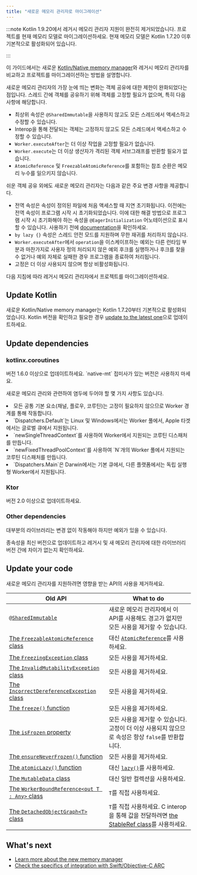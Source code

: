 ```yaml
---
title: "새로운 메모리 관리자로 마이그레이션"
---
```

:::note
Kotlin 1.9.20에서 레거시 메모리 관리자 지원이 완전히 제거되었습니다. 프로젝트를 현재 메모리 모델로 마이그레이션하세요. 현재 메모리 모델은 Kotlin 1.7.20 이후 기본적으로 활성화되어 있습니다.

:::

이 가이드에서는 새로운 [Kotlin/Native memory manager](native-memory-manager)와 레거시 메모리 관리자를 비교하고 프로젝트를 마이그레이션하는 방법을 설명합니다.

새로운 메모리 관리자의 가장 눈에 띄는 변화는 객체 공유에 대한 제한이 완화되었다는 점입니다. 스레드 간에 객체를 공유하기 위해 객체를 고정할 필요가 없으며, 특히 다음 사항에 해당합니다.

* 최상위 속성은 `@SharedImmutable`을 사용하지 않고도 모든 스레드에서 액세스하고 수정할 수 있습니다.
* Interop을 통해 전달되는 객체는 고정하지 않고도 모든 스레드에서 액세스하고 수정할 수 있습니다.
* `Worker.executeAfter`는 더 이상 작업을 고정할 필요가 없습니다.
* `Worker.execute`는 더 이상 생산자가 격리된 객체 서브그래프를 반환할 필요가 없습니다.
* `AtomicReference` 및 `FreezableAtomicReference`를 포함하는 참조 순환은 메모리 누수를 일으키지 않습니다.

쉬운 객체 공유 외에도 새로운 메모리 관리자는 다음과 같은 주요 변경 사항을 제공합니다.

* 전역 속성은 속성이 정의된 파일에 처음 액세스할 때 지연 초기화됩니다. 이전에는 전역 속성이 프로그램 시작 시 초기화되었습니다. 이에 대한 해결 방법으로 프로그램 시작 시 초기화해야 하는 속성을 `@EagerInitialization` 어노테이션으로 표시할 수 있습니다. 사용하기 전에 [documentation](https://kotlinlang.org/api/latest/jvm/stdlib/kotlin.native/-eager-initialization/)을 확인하세요.
* `by lazy {}` 속성은 스레드 안전 모드를 지원하며 무한 재귀를 처리하지 않습니다.
* `Worker.executeAfter`에서 `operation`을 이스케이프하는 예외는 다른 런타임 부분과 마찬가지로 사용자 정의 처리되지 않은 예외 후크를 실행하거나 후크를 찾을 수 없거나 예외 자체로 실패한 경우 프로그램을 종료하여 처리됩니다.
* 고정은 더 이상 사용되지 않으며 항상 비활성화됩니다.

다음 지침에 따라 레거시 메모리 관리자에서 프로젝트를 마이그레이션하세요.

## Update Kotlin

새로운 Kotlin/Native memory manager는 Kotlin 1.7.20부터 기본적으로 활성화되었습니다. Kotlin 버전을 확인하고 필요한 경우 [update
to the latest one](releases#update-to-a-new-kotlin-version)으로 업데이트하세요.

## Update dependencies
<h3>kotlinx.coroutines</h3>
<p>
   버전 1.6.0 이상으로 업데이트하세요. `native-mt` 접미사가 있는 버전은 사용하지 마세요.
</p>
<p>
   새로운 메모리 관리와 관련하여 염두에 두어야 할 몇 가지 사항도 있습니다.
</p>
<list>
<li>모든 공통 기본 요소(채널, 플로우, 코루틴)는 고정이 필요하지 않으므로 Worker 경계를 통해 작동합니다.</li>
<li>`Dispatchers.Default`는 Linux 및 Windows에서는 Worker 풀에서, Apple 타겟에서는 글로벌 큐에서 지원됩니다.</li>
<li>`newSingleThreadContext`를 사용하여 Worker에서 지원되는 코루틴 디스패처를 만듭니다.</li>
<li>`newFixedThreadPoolContext`를 사용하여 `N`개의 Worker 풀에서 지원되는 코루틴 디스패처를 만듭니다.</li>
<li>`Dispatchers.Main`은 Darwin에서는 기본 큐에서, 다른 플랫폼에서는 독립 실행형 Worker에서 지원됩니다.</li>
</list>
<h3>Ktor</h3>
        버전 2.0 이상으로 업데이트하세요.
<h3>Other dependencies</h3>
<p>
   대부분의 라이브러리는 변경 없이 작동해야 하지만 예외가 있을 수 있습니다.
</p>
<p>
   종속성을 최신 버전으로 업데이트하고 레거시 및 새 메모리 관리자에 대한 라이브러리 버전 간에 차이가 없는지 확인하세요.
</p>
    

## Update your code

새로운 메모리 관리자를 지원하려면 영향을 받는 API의 사용을 제거하세요.

| Old API                                                                                                                                         | What to do                                                                                                                                                        |
|-------------------------------------------------------------------------------------------------------------------------------------------------|-------------------------------------------------------------------------------------------------------------------------------------------------------------------|
| [`@SharedImmutable`](https://kotlinlang.org/api/latest/jvm/stdlib/kotlin.native.concurrent/-shared-immutable/)                                  | 새로운 메모리 관리자에서 이 API를 사용해도 경고가 없지만 모든 사용을 제거할 수 있습니다.                                                                        |
| [The `FreezableAtomicReference` class](https://kotlinlang.org/api/latest/jvm/stdlib/kotlin.native.concurrent/-freezable-atomic-reference/)      | 대신 [`AtomicReference`](https://kotlinlang.org/api/latest/jvm/stdlib/kotlin.native.concurrent/-atomic-reference/)를 사용하세요.                                        |
| [The `FreezingException` class](https://kotlinlang.org/api/latest/jvm/stdlib/kotlin.native.concurrent/-freezing-exception/)                     | 모든 사용을 제거하세요.                                                                                                                                                |                                                                                                      |
| [The `InvalidMutabilityException` class](https://kotlinlang.org/api/latest/jvm/stdlib/kotlin.native.concurrent/-invalid-mutability-exception/)  | 모든 사용을 제거하세요.                                                                                                                                                |
| [The `IncorrectDereferenceException` class](https://kotlinlang.org/api/latest/jvm/stdlib/kotlin.native/-incorrect-dereference-exception/)       | 모든 사용을 제거하세요.                                                                                                                                                |
| [The `freeze()` function](https://kotlinlang.org/api/latest/jvm/stdlib/kotlin.native.concurrent/freeze.html)                                    | 모든 사용을 제거하세요.                                                                                                                                                |
| [The `isFrozen` property](https://kotlinlang.org/api/latest/jvm/stdlib/kotlin.native.concurrent/is-frozen.html)                                 | 모든 사용을 제거할 수 있습니다. 고정이 더 이상 사용되지 않으므로 속성은 항상 `false`를 반환합니다.                                                                     |                                                                                                                  
| [The `ensureNeverFrozen()` function](https://kotlinlang.org/api/latest/jvm/stdlib/kotlin.native.concurrent/ensure-never-frozen.html)            | 모든 사용을 제거하세요.                                                                                                                                                |
| [The `atomicLazy()` function](https://kotlinlang.org/api/latest/jvm/stdlib/kotlin.native.concurrent/atomic-lazy.html)                           | 대신 [`lazy()`](https://kotlinlang.org/api/latest/jvm/stdlib/kotlin/lazy.html)를 사용하세요.                                                                            |
| [The `MutableData` class](https://kotlinlang.org/api/latest/jvm/stdlib/kotlin.native.concurrent/-mutable-data/)                                 | 대신 일반 컬렉션을 사용하세요.                                                                                                                               |
| [The `WorkerBoundReference<out T : Any>` class](https://kotlinlang.org/api/latest/jvm/stdlib/kotlin.native.concurrent/-worker-bound-reference/) | `T`를 직접 사용하세요.                                                                                                                                                 |
| [The `DetachedObjectGraph<T>` class](https://kotlinlang.org/api/latest/jvm/stdlib/kotlin.native.concurrent/-detached-object-graph/)             | `T`를 직접 사용하세요. C interop을 통해 값을 전달하려면 [the StableRef class](https://kotlinlang.org/api/latest/jvm/stdlib/kotlinx.cinterop/-stable-ref/)를 사용하세요. |

## What's next

* [Learn more about the new memory manager](native-memory-manager)
* [Check the specifics of integration with Swift/Objective-C ARC](native-arc-integration)